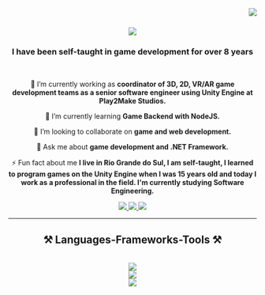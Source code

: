 <img align="right" src="https://visitor-badge.laobi.icu/badge?page_id=wiuudev.wiuudev" />

<h1 align="center">
    <img src="https://readme-typing-svg.herokuapp.com/?font=Roboto&color=07BBFF&size=35&center=true&vCenter=true&width=500&height=70&duration=4000&lines=Hello!+👋;+You+can+call+me;+Wiuu!;" />
</h1>

<h3 align="center">I have been self-taught in game development for over 8 years</h3>

<br/>

<div align="center">
 
🔭 I’m currently working as **coordinator of 3D, 2D, VR/AR game development teams as a senior software engineer using Unity Engine at Play2Make Studios.**
 
🌱 I’m currently learning **Game Backend with NodeJS.**

👯 I’m looking to collaborate on **game and web development.**

💬 Ask me about **game development and .NET Framework.**

⚡ Fun fact about me **I live in Rio Grande do Sul, I am self-taught, I learned to program games on the Unity Engine when I was 15 years old and today I work as a professional in the field. I'm currently studying Software Engineering.**
 
 </div>
 
<div align="center"> 
  <a href="mailto:wiuudocs@gmail.com">
    <img src="https://img.shields.io/badge/Gmail-333333?style=for-the-badge&logo=gmail&logoColor=red" />
  </a>
  <a href="https://www.linkedin.com/in/wiuur/" target="_blank">
    <img src="https://img.shields.io/badge/LinkedIn-0077B5?style=for-the-badge&logo=linkedin&logoColor=white" target="_blank" />
  </a>
  <a href="https://github.com/wiuudev" target="_blank">
     <img src="https://img.shields.io/badge/Portfolio-FF5722?style=for-the-badge&logo=todoist&logoColor=white" target="_blank" />
  </a>
</div>

 <hr/>
 
<h2 align="center">⚒️ Languages-Frameworks-Tools ⚒️</h2>
<br/>
<div align="center">
    <img src="https://skillicons.dev/icons?i=nodejs,github,python,javascript,typescript,express,firebase,mongodb,cs,unity" /><br>
    <img src="https://skillicons.dev/icons?i=react,dotnet,bootstrap,mui,postman,mysql,visualstudio,html,css,vscode,figma,git,xd,vue,ps" /><br>
    <img src="https://skillicons.dev/icons?i=aws,azure,gcp" />
  
</div>


